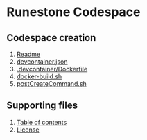<h1>Runestone Codespace</h1>
<h2>Codespace creation</h2>
<ol>
    <li><a href="README.md">Readme</a></li>
    <li><a href=".devcontainer/devcontainer.json">devcontainer.json</a></li>
    <li><a href=".devcontainer/Dockerfile">.devcontainer/Dockerfile</a></li>
    <li><a href=".devcontainer/docker-build.sh">docker-build.sh</a></li>
    <li><a href=".devcontainer/postCreateCommand.sh">postCreateCommand.sh</a>
    </li>
</ol>
<h2>Supporting files</h2>
<ol>
    <li><a href="toc.md">Table of contents</a></li>
    <li><a href="LICENSE.md">License</a></li>
</ol>
